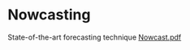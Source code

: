 # Nowcasting
State-of-the-art forecasting technique
[Nowcast.pdf](https://github.com/user-attachments/files/17685100/Nowcast.pdf)

